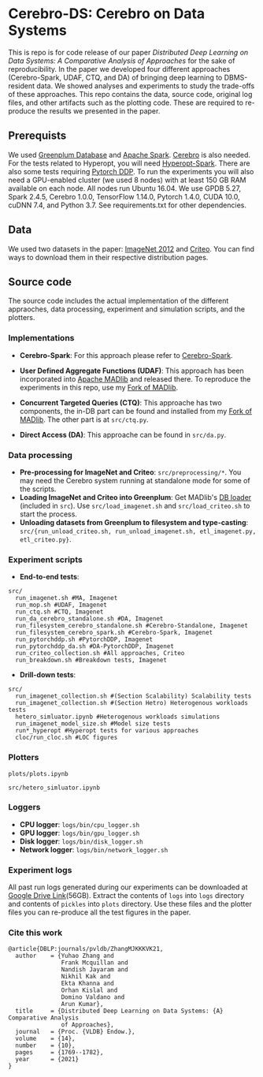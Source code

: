 # Cerebro-DS: Cerebro on Data Systems
This is repo is for code release of our paper *Distributed Deep Learning on Data Systems: A Comparative Analysis of Approaches* for the sake of reproducibility. In the paper we developed four different approaches (Cerebro-Spark, UDAF, CTQ, and DA) of bringing deep learning to DBMS-resident data. We showed analyses and experiments to study the trade-offs of these approaches. This repo contains the data, source code, original log files, and other artifacts such as the plotting code. These are required to re-produce the results we presented in the paper.

## Prerequists
We used [Greenplum Database](https://greenplum.org/) and [Apache Spark](https://spark.apache.org/). [Cerebro](https://github.com/ADALabUCSD/cerebro-system) is also needed. For the tests related to Hyperopt, you will need [Hyperopt-Spark](http://hyperopt.github.io/hyperopt/). There are also some tests requiring [Pytorch DDP](https://pytorch.org/tutorials/intermediate/ddp_tutorial.html). To run the experiments you will also need a GPU-enabled cluster (we used 8 nodes) with at least 150 GB RAM available on each node. All nodes run Ubuntu 16.04. We use GPDB 5.27, Spark 2.4.5, Cerebro 1.0.0, TensorFlow 1.14.0, Pytorch 1.4.0, CUDA 10.0, cuDNN 7.4, and Python 3.7. See requirements.txt for other dependencies.

## Data

We used two datasets in the paper: [ImageNet 2012](http://image-net.org/challenges/LSVRC/2012/) and [Criteo](http://labs.criteo.com/2013/12/download-terabyte-click-logs/). You can find ways to download them in their respective distribution pages.

## Source code
The source code includes the actual implementation of the different appraoches, data processing, experiment and simulation scripts, and the plotters.
### Implementations
- **Cerebro-Spark**: For this approach please refer to [Cerebro-Spark](https://github.com/ADALabUCSD/cerebro-system).

- **User Defined Aggregate Functions (UDAF)**: This approach has been incorporated into [Apache MADlib](https://github.com/apache/madlib) and released there. To reproduce the experiments in this repo, use my [Fork of MADlib](https://github.com/makemebitter/madlib/tree/cerebro).
- **Concurrent Targeted Queries (CTQ)**: This approache has two components, the in-DB part can be found and installed from my [Fork of MADlib](https://github.com/makemebitter/madlib/tree/cerebro). The other part is at `src/ctq.py`.
- **Direct Access (DA)**: This approache can be found in `src/da.py`.

### Data processing

- **Pre-processing for ImageNet and Criteo**: `src/preprocessing/*`. You may need the Cerebro system running at standalone mode for some of the scripts.
- **Loading ImageNet and Criteo into Greenplum**: Get MADlib's [DB loader](https://github.com/apache/madlib-site/tree/asf-site/community-artifacts/Deep-learning) (included in `src`). Use `src/load_imagenet.sh` and `src/load_criteo.sh` to start the process.
- **Unloading datasets from Greenplum to filesystem and type-casting**: `src/{run_unload_criteo.sh, run_unload_imagenet.sh, etl_imagenet.py, etl_criteo.py}`.

### Experiment scripts
- **End-to-end tests**:

```
src/
  run_imagenet.sh #MA, Imagenet
  run_mop.sh #UDAF, Imagenet
  run_ctq.sh #CTQ, Imagenet
  run_da_cerebro_standalone.sh #DA, Imagenet
  run_filesystem_cerebro_standalone.sh #Cerebro-Standalone, Imagenet
  run_filesystem_cerebro_spark.sh #Cerebro-Spark, Imagenet
  run_pytorchddp.sh #PytorchDDP, Imagenet
  run_pytorchddp_da.sh #DA-PytorchDDP, Imagenet
  run_criteo_collection.sh #All approaches, Criteo
  run_breakdown.sh #Breakdown tests, Imagenet
```
- **Drill-down tests**:
```
src/
  run_imagenet_collection.sh #(Section Scalability) Scalability tests
  run_imagenet_collection.sh #(Section Hetro) Heterogenous workloads tests
  hetero_simluator.ipynb #Heterogenous workloads simulations
  run_imagenet_model_size.sh #Model size tests
  run*_hyperopt #Hyperopt tests for various approaches
  cloc/run_cloc.sh #LOC figures
```
### Plotters
`plots/plots.ipynb`

`src/hetero_simluator.ipynb`

### Loggers
- **CPU logger**: `logs/bin/cpu_logger.sh`
- **GPU logger**: `logs/bin/gpu_logger.sh`
- **Disk logger**: `logs/bin/disk_logger.sh`
- **Network logger**: `logs/bin/network_logger.sh`



### Experiment logs
All past run logs generated during our experiments can be downloaded at [Google Drive Link](https://drive.google.com/file/d/1w3qI8mVSvqXhqgePGg2bXKmoMpoJWDFz/view?usp=sharing)(56GB). Extract the contents of  `logs` into `logs` directory and contents of  `pickles` into `plots` directory. Use these files and the plotter files you can re-produce all the test figures in the paper.



### Cite this work
```
@article{DBLP:journals/pvldb/ZhangMJKKKVK21,
  author    = {Yuhao Zhang and
               Frank Mcquillan and
               Nandish Jayaram and
               Nikhil Kak and
               Ekta Khanna and
               Orhan Kislal and
               Domino Valdano and
               Arun Kumar},
  title     = {Distributed Deep Learning on Data Systems: {A} Comparative Analysis
               of Approaches},
  journal   = {Proc. {VLDB} Endow.},
  volume    = {14},
  number    = {10},
  pages     = {1769--1782},
  year      = {2021}
}
```

